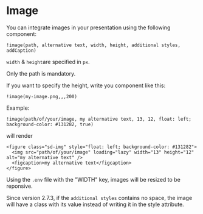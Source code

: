 # Image

You can integrate images in your presentation using the following component:

```
!image(path, alternative text, width, height, additional styles, addCaption)
```

`width` & `height`are specified in `px`.

Only the path is mandatory.

If you want to specify the height, write you component like this:

```
!image(my-image.png,,,200)
```

Example:

```
!image(path/of/your/image, my alternative text, 13, 12, float: left; background-color: #131282, true)
```

will render

```
<figure class="sd-img" style="float: left; background-color: #131282">
  <img src="path/of/your/image" loading="lazy" width="13" height="12" alt="my alternative text" />
  <figcaption>my alternative text</figcaption>
</figure>
```

Using the `.env` file with the "WIDTH" key, images will be resized to be reponsive.

Since version 2.7.3, if the `additional styles` contains no space, the image will have a class with its value instead of writing it in the style attribute.